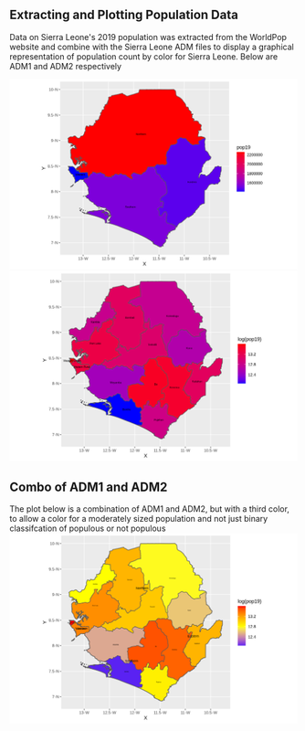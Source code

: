 ## Extracting and Plotting Population Data
Data on Sierra Leone's 2019 population was extracted from the WorldPop website and combine with the Sierra Leone ADM files to display a graphical representation of population count by color for Sierra Leone. Below are ADM1 and ADM2 respectively

![sle_adm1_pop](sleADM1_pop19.png)
![sle_adm2_pop](sleADM2_pop19.png)

## Combo of ADM1 and ADM2
The plot below is a combination of ADM1 and ADM2, but with a third color, to allow a color for a moderately sized population and not just binary classifcation of populous or not populous
![plot_with_midpoint_colour](sleADM1&ADM2_pop19.png)
